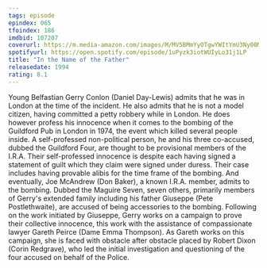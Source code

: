 ```yaml
---
tags: episode
epindex: 065
tfoindex: 186
imdbid: 107207
coverurl: https://m.media-amazon.com/images/M/MV5BMmYyOTgwYWItYmU3Ny00M2E2LTk0NWMtMDVlNmQ0MWZiMTMxXkEyXkFqcGdeQXVyNzkwMjQ5NzM@._V1_SX202_CR0,0,202,300_.jpg
spotifyurl: https://open.spotify.com/episode/1uPyzk3iotWUIyLo31j1LP
title: "In the Name of the Father"
releasedate: 1994
rating: 8.1
---
```


Young Belfastian Gerry Conlon (Daniel Day-Lewis) admits that he was in London at the time of the incident. He also admits that he is not a model citizen, having committed a petty robbery while in London. He does however profess his innocence when it comes to the bombing of the Guildford Pub in London in 1974, the event which killed several people inside. A self-professed non-political person, he and his three co-accused, dubbed the Guildford Four, are thought to be provisional members of the I.R.A. Their self-professed innocence is despite each having signed a statement of guilt which they claim were signed under duress. Their case includes having provable alibis for the time frame of the bombing. And eventually, Joe McAndrew (Don Baker), a known I.R.A. member, admits to the bombing. Dubbed the Maguire Seven, seven others, primarily members of Gerry's extended family including his father Giuseppe (Pete Postlethwaite), are accused of being accessories to the bombing. Following on the work initiated by Giuseppe, Gerry works on a campaign to prove their collective innocence, this work with the assistance of compassionate lawyer Gareth Peirce (Dame Emma Thompson). As Gareth works on this campaign, she is faced with obstacle after obstacle placed by Robert Dixon (Corin Redgrave), who led the initial investigation and questioning of the four accused on behalf of the Police.